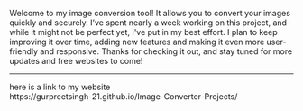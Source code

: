 Welcome to my image conversion tool! It allows you to convert your images quickly and securely. I’ve spent nearly a week working on this project, and while it might not be perfect yet, I've put in my best effort. I plan to keep improving it over time, adding new features and making it even more user-friendly and responsive. Thanks for checking it out, and stay tuned for more updates and free websites to come!

<hr>
here is a link to my website
<br> 
https://gurpreetsingh-21.github.io/Image-Converter-Projects/
